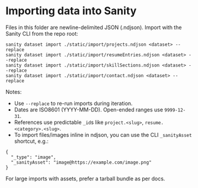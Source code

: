 # Importing data into Sanity

Files in this folder are newline-delimited JSON (.ndjson). Import with the Sanity CLI from the repo root:

```
sanity dataset import ./static/import/projects.ndjson <dataset> --replace
sanity dataset import ./static/import/resumeEntries.ndjson <dataset> --replace
sanity dataset import ./static/import/skillSections.ndjson <dataset> --replace
sanity dataset import ./static/import/contact.ndjson <dataset> --replace
```

Notes:
- Use `--replace` to re-run imports during iteration.
- Dates are ISO8601 (YYYY-MM-DD). Open-ended ranges use `9999-12-31`.
- References use predictable `_id`s like `project.<slug>`, `resume.<category>.<slug>`.
- To import files/images inline in ndjson, you can use the CLI `_sanityAsset` shortcut, e.g.:

```
{
  "_type": "image",
  "_sanityAsset": "image@https://example.com/image.png"
}
```

For large imports with assets, prefer a tarball bundle as per docs.
